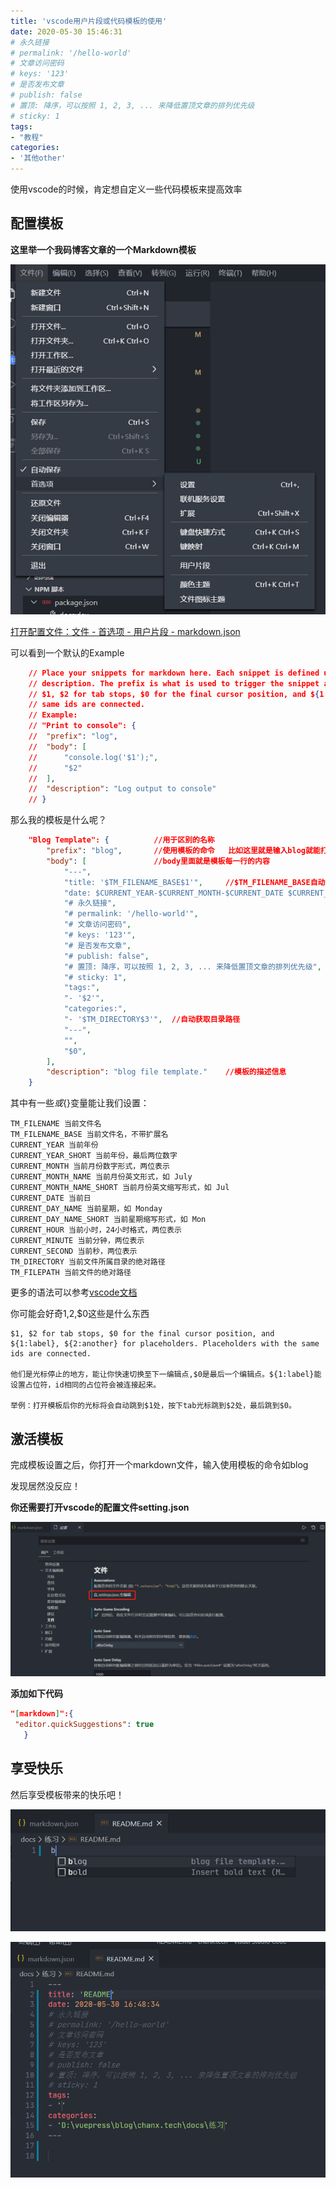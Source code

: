 ```yaml
---
title: 'vscode用户片段或代码模板的使用'
date: 2020-05-30 15:46:31
# 永久链接
# permalink: '/hello-world'
# 文章访问密码
# keys: '123'
# 是否发布文章
# publish: false
# 置顶: 降序，可以按照 1, 2, 3, ... 来降低置顶文章的排列优先级
# sticky: 1
tags:
- "教程"
categories:
- '其他other'
---
```


使用vscode的时候，肯定想自定义一些代码模板来提高效率

<!-- more -->

## 配置模板

**这里举一个我码博客文章的一个Markdown模板**

![image-20200530162713944](assets/image-20200530162713944.png)

<u>打开配置文件：文件 - 首选项 - 用户片段  - markdown.json</u>

可以看到一个默认的Example

```json
	// Place your snippets for markdown here. Each snippet is defined under a snippet name and has a prefix, body and 
	// description. The prefix is what is used to trigger the snippet and the body will be expanded and inserted. Possible variables are:
	// $1, $2 for tab stops, $0 for the final cursor position, and ${1:label}, ${2:another} for placeholders. Placeholders with the 
	// same ids are connected.
	// Example:
	// "Print to console": {
	// 	"prefix": "log",
	// 	"body": [
	// 		"console.log('$1');",
	// 		"$2"
	// 	],
	// 	"description": "Log output to console"
    // }
```

那么我的模板是什么呢？

```json
    "Blog Template": {			//用于区别的名称
		"prefix": "blog",		//使用模板的命令   比如这里就是输入blog就能打开该模板
		"body": [				//body里面就是模板每一行的内容
            "---",
            "title: '$TM_FILENAME_BASE$1'",		//$TM_FILENAME_BASE自动获取不带扩展名的文件名
            "date: $CURRENT_YEAR-$CURRENT_MONTH-$CURRENT_DATE $CURRENT_HOUR:$CURRENT_MINUTE:$CURRENT_SECOND",	//详细日期如2020-05-30 16:34:30
            "# 永久链接",
            "# permalink: '/hello-world'",
            "# 文章访问密码",
            "# keys: '123'",
            "# 是否发布文章",
            "# publish: false",
            "# 置顶: 降序，可以按照 1, 2, 3, ... 来降低置顶文章的排列优先级",
            "# sticky: 1",
            "tags:",
            "- '$2'",
            "categories:",
            "- '$TM_DIRECTORY$3'",	//自动获取目录路径
            "---",
            "",
            "$0",
		],
		"description": "blog file template."	//模板的描述信息
	}
```

其中有一些$或${}变量能让我们设置：

```
TM_FILENAME 当前文件名
TM_FILENAME_BASE 当前文件名，不带扩展名
CURRENT_YEAR 当前年份
CURRENT_YEAR_SHORT 当前年份，最后两位数字
CURRENT_MONTH 当前月份数字形式，两位表示
CURRENT_MONTH_NAME 当前月份英文形式，如 July
CURRENT_MONTH_NAME_SHORT 当前月份英文缩写形式，如 Jul
CURRENT_DATE 当前日
CURRENT_DAY_NAME 当前星期，如 Monday
CURRENT_DAY_NAME_SHORT 当前星期缩写形式，如 Mon
CURRENT_HOUR 当前小时，24小时格式，两位表示
CURRENT_MINUTE 当前分钟，两位表示
CURRENT_SECOND 当前秒，两位表示
TM_DIRECTORY 当前文件所属目录的绝对路径
TM_FILEPATH 当前文件的绝对路径
```

更多的语法可以参考[vscode文档](https://code.visualstudio.com/docs/editor/userdefinedsnippets)



你可能会好奇$1,$2,$0这些是什么东西

```
$1, $2 for tab stops, $0 for the final cursor position, and ${1:label}, ${2:another} for placeholders. Placeholders with the same ids are connected.

他们是光标停止的地方，能让你快速切换至下一编辑点,$0是最后一个编辑点。${1:label}能设置占位符，id相同的占位符会被连接起来。

举例：打开模板后你的光标将会自动跳到$1处，按下tab光标跳到$2处，最后跳到$0。
```

## 激活模板

完成模板设置之后，你打开一个markdown文件，输入使用模板的命令如blog

发现居然没反应！

**你还需要打开vscode的配置文件setting.json**

![image-20200530164742943](assets/image-20200530164742943.png)

**添加如下代码**

```json
"[markdown]":{
 "editor.quickSuggestions": true
   }
```



## 享受快乐

然后享受模板带来的快乐吧！

![image-20200530164913044](assets/image-20200530164913044.png)

![image-20200530164906681](assets/image-20200530164906681.png)